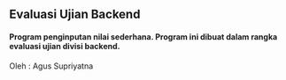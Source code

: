 ## Evaluasi Ujian Backend

#### Program penginputan nilai sederhana. Program ini dibuat dalam rangka evaluasi ujian divisi backend.

Oleh : Agus Supriyatna